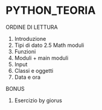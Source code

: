 # PYTHON_TEORIA

ORDINE DI LETTURA
1. Introduzione
2. Tipi di dato
  2.5 Math moduli
3. Funzioni
4. Moduli + main moduli
5. Input
6. Classi e oggetti
7. Data e ora

BONUS
1. Esercizio by giorus
